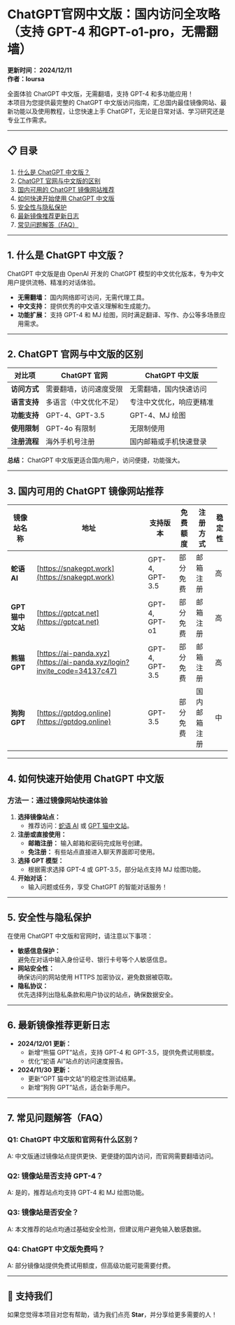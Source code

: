 # **ChatGPT官网中文版：国内访问全攻略（支持 GPT-4 和GPT-o1-pro，无需翻墙）**

**更新时间： 2024/12/11**  
**作者：loursa**  

全面体验 ChatGPT 中文版，无需翻墙，支持 GPT-4 和多功能应用！  
本项目为您提供最完整的 ChatGPT 中文版访问指南，汇总国内最佳镜像网站、最新功能以及使用教程，让您快速上手 ChatGPT，无论是日常对话、学习研究还是专业工作需求。

---

## **📋 目录**

1. [什么是 ChatGPT 中文版？](#1-什么是-chatgpt-中文版)  
2. [ChatGPT 官网与中文版的区别](#2-chatgpt-官网与中文版的区别)  
3. [国内可用的 ChatGPT 镜像网站推荐](#3-国内可用的-chatgpt-镜像网站推荐)  
4. [如何快速开始使用 ChatGPT 中文版](#4-如何快速开始使用-chatgpt-中文版)  
5. [安全性与隐私保护](#5-安全性与隐私保护)  
6. [最新镜像推荐更新日志](#6-最新镜像推荐更新日志)  
7. [常见问题解答（FAQ）](#7-常见问题解答faq)  

---

## **1. 什么是 ChatGPT 中文版？**

ChatGPT 中文版是由 OpenAI 开发的 ChatGPT 模型的中文优化版本，专为中文用户提供流畅、精准的对话体验。  
- **无需翻墙：** 国内网络即可访问，无需代理工具。  
- **中文支持：** 提供优秀的中文语义理解和生成能力。  
- **功能扩展：** 支持 GPT-4 和 MJ 绘图，同时满足翻译、写作、办公等多场景应用需求。  

---

## **2. ChatGPT 官网与中文版的区别**

| 对比项           | ChatGPT 官网                | ChatGPT 中文版            |
|------------------|-----------------------------|--------------------------|
| **访问方式**     | 需要翻墙，访问速度受限      | 无需翻墙，国内快速访问    |
| **语言支持**     | 多语言（中文优化不足）      | 专注中文优化，响应更精准  |
| **功能支持**     | GPT-4、GPT-3.5             | GPT-4、MJ 绘图            |
| **使用限制**     | GPT-4o 有限制               | 无限制使用               |
| **注册流程**     | 海外手机号注册              | 国内邮箱或手机快速登录    |

**总结：** ChatGPT 中文版更适合国内用户，访问便捷，功能强大。

---

## **3. 国内可用的 ChatGPT 镜像网站推荐**

| 镜像站名称       | 地址                          | 支持版本            | 免费额度         | 注册方式        | 稳定性          |
|------------------|-------------------------------|---------------------|------------------|-----------------|-----------------|
| **蛇语 AI**      | [https://snakegpt.work](https://snakegpt.work) | GPT-4, GPT-3.5      | 部分免费         | 邮箱注册         | 高               |
| **GPT 猫中文站** | [https://gptcat.net](https://gptcat.net)         | GPT-4, GPT-o1       | 部分免费         | 邮箱注册         | 高               |
| **熊猫 GPT**     | [https://ai-panda.xyz](https://ai-panda.xyz/login?invite_code=34137c47)     | GPT-4, GPT-3.5      | 部分免费         | 邮箱注册         | 高               |
| **狗狗 GPT**     | [https://gptdog.online](https://gptdog.online)   | GPT-3.5             | 部分免费         | 国内邮箱注册     | 中               |

---

## **4. 如何快速开始使用 ChatGPT 中文版**

### **方法一：通过镜像网站快速体验**
1. **选择镜像站点：**  
   - 推荐访问：[蛇语 AI](https://snakegpt.work) 或 [GPT 猫中文站](https://gptcat.net)。  
2. **注册或直接使用：**  
   - **邮箱注册：** 输入邮箱和密码完成账号创建。  
   - **免注册：** 有些站点直接进入聊天界面即可使用。  
3. **选择 GPT 模型：**  
   - 根据需求选择 GPT-4 或 GPT-3.5，部分站点支持 MJ 绘图功能。  
4. **开始对话：**  
   - 输入问题或任务，享受 ChatGPT 的智能对话服务！  

---

## **5. 安全性与隐私保护**

在使用 ChatGPT 中文版和官网时，请注意以下事项：  
- **敏感信息保护：**  
  避免在对话中输入身份证号、银行卡号等个人敏感信息。  
- **网站安全性：**  
  确保访问的网站使用 HTTPS 加密协议，避免数据被窃取。  
- **隐私协议：**  
  优先选择列出隐私条款和用户协议的站点，确保数据安全。

---

## **6. 最新镜像推荐更新日志**

- **2024/12/01 更新：**  
  - 新增“熊猫 GPT”站点，支持 GPT-4 和 GPT-3.5，提供免费试用额度。  
  - 优化“蛇语 AI”站点的访问速度报告。  
- **2024/11/30 更新：**  
  - 更新“GPT 猫中文站”的稳定性测试结果。  
  - 新增“狗狗 GPT”站点，适合新手用户。  

---

## **7. 常见问题解答（FAQ）**

### **Q1: ChatGPT 中文版和官网有什么区别？**  
A: 中文版通过镜像站点提供更快、更便捷的国内访问，而官网需要翻墙访问。  

### **Q2: 镜像站是否支持 GPT-4？**  
A: 是的，推荐站点均支持 GPT-4 和 MJ 绘图功能。  

### **Q3: 镜像站是否安全？**  
A: 本文推荐的站点均通过基础安全检测，但建议用户避免输入敏感数据。  

### **Q4: ChatGPT 中文版免费吗？**  
A: 部分镜像站提供免费试用额度，但高级功能可能需要付费。  

---

## **🌟 支持我们**

如果您觉得本项目对您有帮助，请为我们点亮 **Star**，并分享给更多需要的人！
